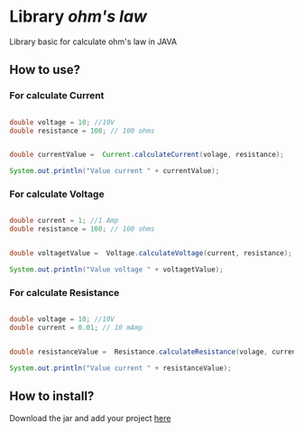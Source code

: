 # Library  *ohm's law*

Library basic for calculate ohm's law in JAVA


## How to use?

### For calculate Current

```java

double voltage = 10; //10V
double resistance = 100; // 100 ohms


double currentValue =  Current.calculateCurrent(volage, resistance);

System.out.println("Value current " + currentValue);


```

### For calculate Voltage

```java

double current = 1; //1 Amp
double resistance = 100; // 100 ohms


double voltagetValue =  Voltage.calculateVoltage(current, resistance);

System.out.println("Value voltage " + voltagetValue);


```

### For calculate Resistance

```java

double voltage = 10; //10V
double current = 0.01; // 10 mAmp


double resistanceValue =  Resistance.calculateResistance(volage, current);

System.out.println("Value current " + resistanceValue);


```
## How to install?

Download the jar and add your project [here](https://github.com/jalmx89/ohm-law/tree/master/out/artifacts/ohm_law)
